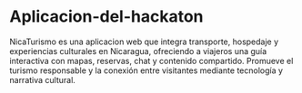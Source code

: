 # Aplicacion-del-hackaton
NicaTurismo es una aplicacion web que integra transporte, hospedaje y experiencias culturales en Nicaragua, ofreciendo a viajeros una guía interactiva con mapas, reservas, chat y contenido compartido. Promueve el turismo responsable y la conexión entre visitantes mediante tecnología y narrativa cultural.
